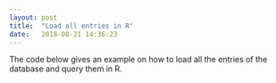 ```yaml
---
layout: post
title:  "Load all entries in R"
date:   2018-08-21 14:36:23
---
```


The code below gives an example on how to load all the entries of the database and query them in R.

